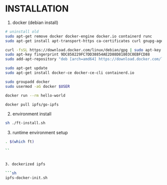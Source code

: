 # INSTALLATION


1. docker (debian install)

```sh
# uninstall old
sudo apt-get remove docker docker-engine docker.io containerd runc
sudo apt-get install apt-transport-https ca-certificates curl gnupg-agent software-properties-common

curl -fsSL https://download.docker.com/linux/debian/gpg | sudo apt-key add -
sudo apt-key fingerprint 9DC858229FC7DD38854AE2D88D81803C0EBFCD88
sudo add-apt-repository "deb [arch=amd64] https://download.docker.com/linux/debian $(lsb_release -cs) stable"

sudo apt-get update
sudo apt-get install docker-ce docker-ce-cli containerd.io

sudo groupadd docker
sudo usermod -aG docker $USER

docker run --rm hello-world

docker pull ipfs/go-ipfs
```


2. environment install

```sh
sh ./ft-install.sh
```

3. runtime environment setup

```sh
. $(which ft)

``


3. dockerized ipfs

```sh
ipfs-docker-init.sh
```
